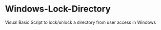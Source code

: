 # Windows-Lock-Directory
Visual Basic Script to lock/unlock a directory from user access in Windows
